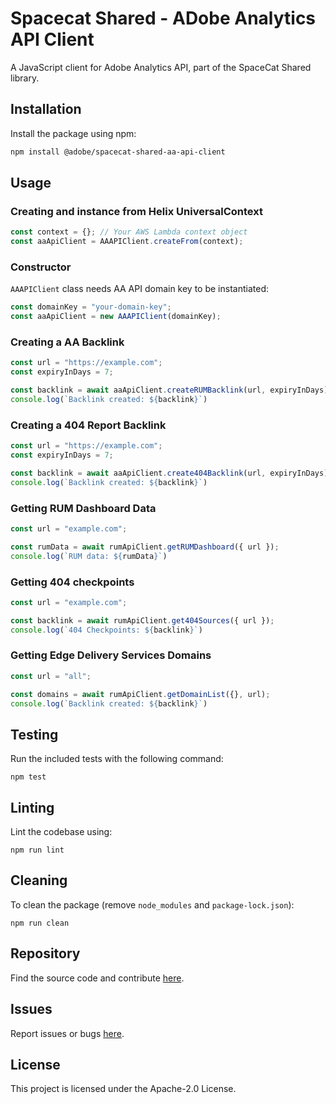 # Spacecat Shared - ADobe Analytics API Client

A JavaScript client for Adobe Analytics API, part of the SpaceCat Shared library.

## Installation

Install the package using npm:

```bash
npm install @adobe/spacecat-shared-aa-api-client
```

## Usage

### Creating and instance from Helix UniversalContext

```js
const context = {}; // Your AWS Lambda context object
const aaApiClient = AAAPIClient.createFrom(context);

```

### Constructor

`AAAPIClient` class needs AA API domain key to be instantiated:

```js
const domainKey = "your-domain-key";
const aaApiClient = new AAAPIClient(domainKey);
```

### Creating a AA Backlink

```js
const url = "https://example.com";
const expiryInDays = 7;

const backlink = await aaApiClient.createRUMBacklink(url, expiryInDays);
console.log(`Backlink created: ${backlink}`)
```

### Creating a 404 Report Backlink

```js
const url = "https://example.com";
const expiryInDays = 7;

const backlink = await aaApiClient.create404Backlink(url, expiryInDays);
console.log(`Backlink created: ${backlink}`)
```

### Getting RUM Dashboard Data

```js
const url = "example.com";

const rumData = await rumApiClient.getRUMDashboard({ url });
console.log(`RUM data: ${rumData}`)
```

### Getting 404 checkpoints

```js
const url = "example.com";

const backlink = await rumApiClient.get404Sources({ url });
console.log(`404 Checkpoints: ${backlink}`)
```

### Getting Edge Delivery Services Domains

```js
const url = "all";

const domains = await rumApiClient.getDomainList({}, url);
console.log(`Backlink created: ${backlink}`)
```

## Testing
Run the included tests with the following command:
```
npm test
```

## Linting
Lint the codebase using:
```
npm run lint
```

## Cleaning
To clean the package (remove `node_modules` and `package-lock.json`):
```
npm run clean
```

## Repository
Find the source code and contribute [here](https://github.com/adobe/spacecat-shared.git).

## Issues
Report issues or bugs [here](https://github.com/adobe/spacecat-shared/issues).

## License
This project is licensed under the Apache-2.0 License.
